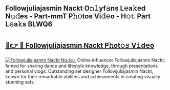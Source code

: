 ## Followjuliajasmin Nackt O𝚗𝚕yf𝚊ns L𝚎a𝚔ed N𝚞𝚍es - Part-mmT P𝚑𝚘tos Vi𝚍𝚎o - H𝚘𝚝 Part L𝚎a𝚔s BLWQ6

# <h2><a href="http://kf1negv.oniu.top/?m=Followjuliajasmin+Nackt">🔗👉 🔴 Followjuliajasmin Nackt P𝚑ot𝚘𝚜 V𝚒d𝚎o</a></h2>

[![Followjuliajasmin Nackt Nu𝚍e𝚜](https://i.imgur.com/0qMVB7G.gif)](http://kf1negv.oniu.top/?m=Followjuliajasmin+Nackt)
Online influencer Followjuliajasmin Nackt, famed for sharing dance and lifestyle knowledge, through presentations and personal vlogs. Outstanding set designer Followjuliajasmin Nackt, known for their remarkable abilities and achievements in creating visually stunning sets.  
